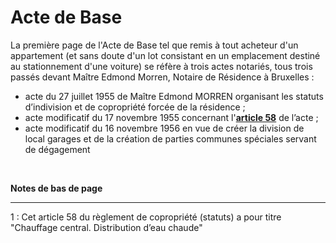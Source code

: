<link rel="stylesheet" href="normal4.css" type="text/css" />

# Acte de Base

La première page de l'Acte de Base tel que remis à tout acheteur d'un appartement (et sans doute d'un lot consistant en un emplacement destiné au stationnement d'une voiture) se réfère à trois actes notariés, tous trois passés devant Maître Edmond Morren, Notaire de Résidence à Bruxelles :

* acte du 27 juillet 1955 de Maître Edmond MORREN organisant les statuts d’indivision et de copropriété forcée de la
résidence ;
* acte modificatif du 17 novembre 1955 concernant l'<a href="#footnote"><b>article 58</b></a> de l’acte ;
* acte modificatif du 16 novembre 1956 en vue de créer la division de local garages et de la création de parties communes spéciales servant de dégagement

&nbsp;

<a name="footnote"><b>Notes de bas de page</b></a>

----

1 : Cet article 58 du règlement de copropriété (statuts) a pour titre "Chauffage central. Distribution d’eau chaude"
